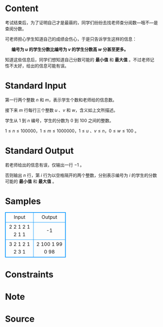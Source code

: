 
# Content

考试结束后，为了证明自己才是最蒻的，同学们纷纷去找老师查分阅数—哦不—是查阅分数。    

可老师担心学生知道自己的成绩会伤心，于是只告诉学生这样的信息：    

$\;\;\;\;\;\;$**编号为 $u$ 的学生分数比编号为 $v$ 的学生分数高 $w$ 分甚至更多。**     

知道这些信息后，同学们想知道自己分数可能的 **最小值** 和 **最大值** 。不过老师记性不太好，给出的信息可能有误。

# Standard Input

第一行两个整数 $n$ 和 $m$，表示学生个数和老师给的信息数。

接下来 $m$ 行每行三个整数 $u$ 、$v$ 和 $w$，含义如上文所描述。

学生从 $1$ 到 $n$ 编号，学生的分数为 $0$ 到 $100$ 之间的整数。

$1 \leq n \leq 100000$，$1 \leq m \leq 1000000$，$1 \leq u$ 、$v \leq n$，$0 \leq w \leq 100$ 。

# Standard Output

若老师给出的信息有误，仅输出一行 $-1$ 。

否则输出 $n$ 行，第 $i$ 行为以空格隔开的两个整数，分别表示编号为 $i$ 的学生的分数可能的 **最小值** 和 **最大值** 。

# Samples

<style>
        table,table tr th, table tr td { border:1px solid #0094ff; }
        table { width: 200px; min-height: 25px; line-height: 25px; text-align: center; border-collapse: collapse;}   
    </style>
<table>
	<tr>
		<td>Input</td>
		<td>Output</td>
	</tr>
<tr><td>2 2
1 2 1
2 1 1</td><td>-1</td></tr><tr><td>3 2
1 2 1
2 3 1</td><td>2 100
1 99
0 98</td></tr></table>


# Constraints



# Note



# Source


